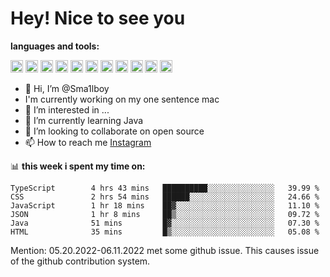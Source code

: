 # **Hey! Nice to see you**

**languages and tools:**  

<code><img height="20" src="https://cdn.iconscout.com/icon/free/png-256/java-60-1174953.png"></code>
<code><img height="20" src="https://cdn.iconscout.com/icon/free/png-256/javascript-2038874-1720087.png"></code>
<code><img height="20" src="https://cdn.iconscout.com/icon/free/png-256/css-37-226088.png"></code>
<code><img height="20" src="https://cdn-icons-png.flaticon.com/512/919/919827.png"></code>
<code><img height="20" src="https://upload.wikimedia.org/wikipedia/commons/thumb/9/9c/IntelliJ_IDEA_Icon.svg/2048px-IntelliJ_IDEA_Icon.svg.png"></code>
<code><img height="20" src="https://upload.wikimedia.org/wikipedia/commons/thumb/9/9a/Visual_Studio_Code_1.35_icon.svg/2048px-Visual_Studio_Code_1.35_icon.svg.png"></code>
<code><img height="20" src="https://cdn.iconscout.com/icon/free/png-256/node-js-1174925.png"></code>
<code><img height="20" src="https://www.pinclipart.com/picdir/middle/336-3363961_spring-boot-cloud-microservices-clipart.png"></code>
<code><img height="20" src="https://upload.wikimedia.org/wikipedia/en/0/0c/Xcode_icon.png"></code>
<code><img height="20" src="https://cdn4.iconfinder.com/data/icons/logos-3/504/Swift-2-512.png"></code>
<code><img height="20" src="https://cdn-icons-png.flaticon.com/512/174/174836.png"></code>


- 👋 Hi, I’m @Sma1lboy
- I'm currently working on my one sentence mac
- 👀 I’m interested in ...
- 🌱 I’m currently learning Java
- 💞️ I’m looking to collaborate on open source
- 📫 How to reach me [Instagram](https://www.instagram.com/sma1lboy/)

📊 **this week i spent my time on:**
<!--START_SECTION:waka-->

```text
TypeScript        4 hrs 43 mins   ██████████░░░░░░░░░░░░░░░   39.99 %
CSS               2 hrs 54 mins   ██████░░░░░░░░░░░░░░░░░░░   24.66 %
JavaScript        1 hr 18 mins    ██▓░░░░░░░░░░░░░░░░░░░░░░   11.10 %
JSON              1 hr 8 mins     ██▒░░░░░░░░░░░░░░░░░░░░░░   09.72 %
Java              51 mins         █▓░░░░░░░░░░░░░░░░░░░░░░░   07.30 %
HTML              35 mins         █▒░░░░░░░░░░░░░░░░░░░░░░░   05.08 %
```

<!--END_SECTION:waka-->

Mention: 05.20.2022-06.11.2022 met some github issue. This causes issue of the github contribution system.



